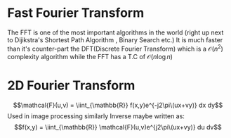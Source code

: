 # Fast Fourier Transform

The FFT is one of the most important algorithms in the world (right up next to Dijikstra's Shortest Path Algorithm , Binary Search etc.)
It is much faster than it's counter-part the DFT(Discrete Fourier Transform) which is a $\mathcal{O}(n^2)$ complexity algorithm while the FFT has a T.C of $\mathcal{O}(n\log{}n)$ 

# 2D Fourier Transform
$$\mathcal{F}(u,v) = \iint_{\mathbb{R}} f(x,y)e^{-j2\pi\(ux+vy)} dx dy$$
Used in image processing similarly Inverse maybe written as: 
$$f(x,y) = \iint_{\mathbb{R}} \mathcal{F}(u,v)e^{j2\pi\(ux+vy)} du dv$$
